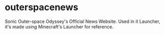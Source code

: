 # outerspacenews
Sonic Outer-space Odyssey's Official News Website. Used in it Launcher, it's made using Minecraft's Launcher for reference.
